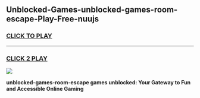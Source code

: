 
## Unblocked-Games-unblocked-games-room-escape-Play-Free-nuujs
<h3>
<a href="https://premium76.site?title=unblocked-games-room-escape&ref=21A">CLICK TO PLAY</a></h3>
<hr>

<h3>
<a href="https://premium76.site?title=unblocked-games-room-escape&ref=21A">CLICK 2 PLAY</a>
  
</h3>

<a href="https://premium76.site?title=unblocked-games-room-escape&ref=21A"><img src="https://clearcache.store/games.png"></a>


**unblocked-games-room-escape games unblocked: Your Gateway to Fun and Accessible Online Gaming**
